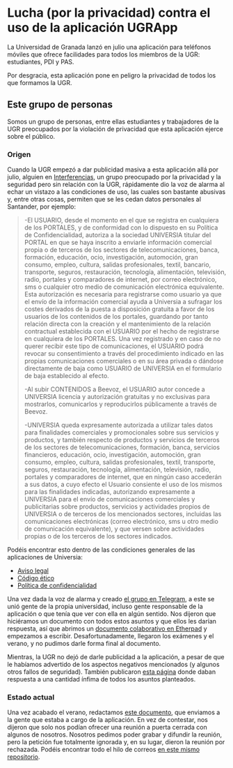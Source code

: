 # Lucha (por la privacidad) contra el uso de la aplicación UGRApp

La Universidad de Granada lanzó en julio una aplicación para teléfonos móviles que ofrece facilidades para todos los miembros de la UGR: estudiantes, PDI y PAS.

Por desgracia, esta aplicación pone en peligro la privacidad de todos los que formamos la UGR.

## Este grupo de personas

Somos un grupo de personas, entre ellas estudiantes y trabajadores de la UGR preocupados por la violación de privacidad que esta aplicación ejerce sobre el público.

### Origen

Cuando la UGR empezó a dar publicidad masiva a esta aplicación allá por julio, alguien en [Interferencias][], un grupo preocupado por la privacidad y la seguridad pero sin relación con la UGR, rápidamente dio la voz de alarma al echar un vistazo a las condiciones de uso, las cuales son bastante abusivas y, entre otras cosas, permiten que se les cedan datos personales al Santander, por ejemplo:

> -El USUARIO, desde el momento en el que se registra en cualquiera de los PORTALES, y de conformidad con lo dispuesto en su Política de Confidencialidad, autoriza a la sociedad UNIVERSIA titular del PORTAL en que se haya inscrito a enviarle información comercial propia o de terceros de los sectores de telecomunicaciones, banca, formación, educación, ocio, investigación, automoción, gran consumo, empleo, cultura, salidas profesionales, textil, bancario, transporte, seguros, restauración, tecnología, alimentación, televisión, radio, portales y comparadores de internet, por correo electrónico, sms o cualquier otro medio de comunicación electrónica equivalente. Esta autorización es necesaria para registrarse como usuario ya que el envío de la información comercial ayuda a Universia a sufragar los costes derivados de la puesta a disposición gratuita a favor de los usuarios de los contenidos de los portales, guardando por tanto relación directa con la creación y el mantenimiento de la relación contractual establecida con el USUARIO por el hecho de registrarse en cualquiera de los PORTALES. Una vez registrado y en caso de no querer recibir este tipo de comunicaciones, el USUARIO podrá revocar su consentimiento a través del procedimiento indicado en las propias comunicaciones comerciales o en su área privada o dándose directamente de baja como USUARIO de UNIVERSIA en el formulario de baja establecido al efecto. 
> 
> -Al subir CONTENIDOS a Beevoz, el USUARIO autor concede a UNIVERSIA licencia y autorización gratuitas y no exclusivas para mostrarlos, comunicarlos y reproducirlos públicamente a través de Beevoz.
> 
> -UNIVERSIA queda expresamente autorizada a utilizar tales datos para finalidades comerciales y promocionales sobre sus servicios y productos, y también respecto de productos y servicios de terceros de los sectores de telecomunicaciones, formación, banca, servicios financieros, educación, ocio, investigación, automoción, gran consumo, empleo, cultura, salidas profesionales, textil, transporte, seguros, restauración, tecnología, alimentación, televisión, radio, portales y comparadores de internet, que en ningún caso accederán a sus datos, a cuyo efecto el Usuario consiente el uso de los mismos para las finalidades indicadas, autorizando expresamente a UNIVERSIA para el envío de comunicaciones comerciales y publicitarias sobre productos, servicios y actividades propios de UNIVERSIA o de terceros de los mencionados sectores, incluidas las comunicaciones electrónicas (correo electrónico, sms u otro medio de comunicación equivalente), y que versen sobre actividades propias o de los terceros de los sectores indicados.

Podéis encontrar esto dentro de las condiciones generales de las aplicaciones de Universia:

-   [Aviso legal](http://usuarios.universia.net/preparaAvisoLegal.action)
-   [Código ético](http://usuarios.universia.net/preparaCodigoEtico.action)
-   [Política de confidencialidad](http://usuarios.universia.net/preparaPoliticaConfidencialidad.action)

Una vez dada la voz de alarma y creado [el grupo en Telegram][telegram], a este se unió gente de la propia universidad, incluso gente responsable de la aplicación o que tenía que ver con ella en algún sentido. Nos dijeron que hiciéramos un documento con todos estos asuntos y que ellos les darían respuesta, así que abrimos un [documento colaborativo en Etherpad][docu-etherpad] y empezamos a escribir. Desafortunadamente, llegaron los exámenes y el verano, y no pudimos darle forma final al documento.

Mientras, la UGR no dejó de darle publicidad a la aplicación, a pesar de que le habíamos advertido de los aspectos negativos mencionados (y algunos otros fallos de seguridad). También publicaron [esta página][ugr-dudas-app] donde daban respuesta a una cantidad ínfima de todos los asuntos planteados.

### Estado actual

Una vez acabado el verano, redactamos [este documento][docu-gist], que enviamos a la gente que estaba a cargo de la aplicación. En vez de contestar, nos dijeron que solo nos podían ofrecer una reunión a puerta cerrada con algunos de nosotros. Nosotros pedimos poder grabar y difundir la reunión, pero la petición fue totalmente ignorada y, en su lugar, dieron la reunión por rechazada. Podéis encontrar todo el hilo de correos [en este mismo repositorio][correos].





[Interferencias]: https://github.com/Interferencias
[telegram]: https://t.me/joinchat/AHZMCkSAyR7SaSQqYWATog
[docu-etherpad]: https://public.etherpad-mozilla.org/p/ugrappsantander
[docu-gist]: https://gist.github.com/agarciamontoro/748585960766f710b7f32a0413cb325b
[ugr-dudas-app]: http://udigital.ugr.es/ugrapp/pages/condiciones_legales_permisos
[correos]: https://github.com/josealberto4444/lucha-privacidad-UGRApp/blob/master/recursos/correos.md
